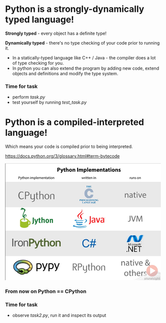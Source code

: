 # Python is a strongly-dynamically typed language!  
**Strongly typed** - every object has a definite type!  
  
**Dynamically typed** - there's no type checking of your code prior to running it.  
 - In a statically-typed language like C++ / Java - the compiler does a lot of type checking for you.  
 - In python you can also extend the program by adding new code, extend objects and definitions and modify the type system.
### Time for task
 - perform *task.py*
 - test yourself by running *test_task.py*

# Python is a compiled-interpreted language!
Which means your code is compiled prior to being interpreted.

https://docs.python.org/3/glossary.html#term-bytecode

![enter image description here](/images/image001.png)


### From now on Python == CPython
### Time for task
- observe *task2.py*, run it and inspect its output
<!--stackedit_data:
eyJoaXN0b3J5IjpbMTk0NDIzNzUzNiw0MTk5OTEwNTIsMTcxOD
g0ODU5N119
-->